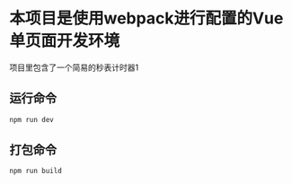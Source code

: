 # 本项目是使用webpack进行配置的Vue单页面开发环境
项目里包含了一个简易的秒表计时器1
## 运行命令
```js
npm run dev
```
## 打包命令
```js
npm run build
```

